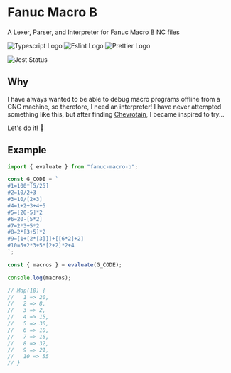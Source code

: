 # Fanuc Macro B
A Lexer, Parser, and Interpreter for Fanuc Macro B NC files

![Typescript Logo](https://img.shields.io/badge/TypeScript-007ACC?style=for-the-badge&logo=typescript&logoColor=white) ![Eslint Logo](https://img.shields.io/badge/eslint-3A33D1?style=for-the-badge&logo=eslint&logoColor=white) ![Prettier Logo](https://img.shields.io/badge/prettier-1A2C34?style=for-the-badge&logo=prettier&logoColor=F7BA3E)

![Jest Status](https://github.com/kevinkhill/fanuc-macro-b/actions/workflows/main.yml/badge.svg)

## Why
I have always wanted to be able to debug macro programs offline from a CNC machine, so therefore, I need an interpreter! I have never attempted something like this, but after finding  [Chevrotain](https://chevrotain.io/docs/), I became inspired to try...

Let's do it! :rocket:

## Example
```javascript
import { evaluate } from "fanuc-macro-b";

const G_CODE = `
#1=100*[5/25]
#2=10/2+3
#3=10/[2+3]
#4=1+2+3+4+5
#5=[20-5]*2
#6=20-[5*2]
#7=2*3+5*2
#8=2*[3+5]*2
#9=[1+[2*[3]]]+[[6*2]+2]
#10=5+2*3+5*[2+2]*2+4
`;

const { macros } = evaluate(G_CODE);

console.log(macros);

// Map(10) {
//   1 => 20,
//   2 => 8,
//   3 => 2,
//   4 => 15,
//   5 => 30,
//   6 => 10,
//   7 => 16,
//   8 => 32,
//   9 => 21,
//   10 => 55
// }
```
